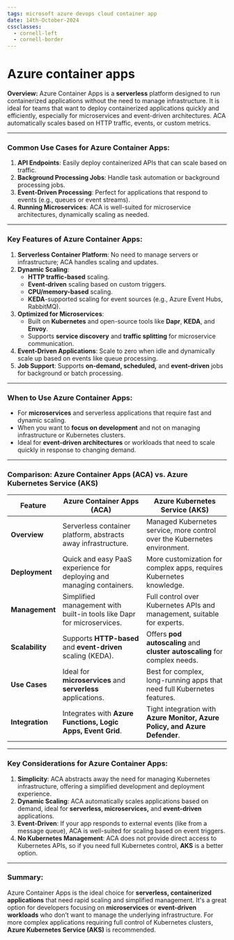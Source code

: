 ```yaml
---
tags: microsoft azure devops cloud container app 
date: 14th-October-2024
cssclasses:
  - cornell-left
  - cornell-border
---
```


# Azure container apps

**Overview:** Azure Container Apps is a **serverless** platform designed to run containerized applications without the need to manage infrastructure. It is ideal for teams that want to deploy containerized applications quickly and efficiently, especially for microservices and event-driven architectures. ACA automatically scales based on HTTP traffic, events, or custom metrics.

---

### **Common Use Cases for Azure Container Apps**:

1. **API Endpoints**: Easily deploy containerized APIs that can scale based on traffic.
2. **Background Processing Jobs**: Handle task automation or background processing jobs.
3. **Event-Driven Processing**: Perfect for applications that respond to events (e.g., queues or event streams).
4. **Running Microservices**: ACA is well-suited for microservice architectures, dynamically scaling as needed.

---

### **Key Features of Azure Container Apps**:

1. **Serverless Container Platform**: No need to manage servers or infrastructure; ACA handles scaling and updates.
2. **Dynamic Scaling**:
    - **HTTP traffic-based** scaling.
    - **Event-driven** scaling based on custom triggers.
    - **CPU/memory-based** scaling.
    - **KEDA**-supported scaling for event sources (e.g., Azure Event Hubs, RabbitMQ).
3. **Optimized for Microservices**:
    - Built on **Kubernetes** and open-source tools like **Dapr**, **KEDA**, and **Envoy**.
    - Supports **service discovery** and **traffic splitting** for microservice communication.
4. **Event-Driven Applications**: Scale to zero when idle and dynamically scale up based on events like queue processing.
5. **Job Support**: Supports **on-demand, scheduled,** and **event-driven** jobs for background or batch processing.

---

### **When to Use Azure Container Apps**:

- For **microservices** and serverless applications that require fast and dynamic scaling.
- When you want to **focus on development** and not on managing infrastructure or Kubernetes clusters.
- Ideal for **event-driven architectures** or workloads that need to scale quickly in response to changing demand.

---

### **Comparison: Azure Container Apps (ACA) vs. Azure Kubernetes Service (AKS)**

|**Feature**|**Azure Container Apps (ACA)**|**Azure Kubernetes Service (AKS)**|
|---|---|---|
|**Overview**|Serverless container platform, abstracts away infrastructure.|Managed Kubernetes service, more control over the Kubernetes environment.|
|**Deployment**|Quick and easy PaaS experience for deploying and managing containers.|More customization for complex apps, requires Kubernetes knowledge.|
|**Management**|Simplified management with built-in tools like Dapr for microservices.|Full control over Kubernetes APIs and management, suitable for experts.|
|**Scalability**|Supports **HTTP-based** and **event-driven** scaling (KEDA).|Offers **pod autoscaling** and **cluster autoscaling** for complex needs.|
|**Use Cases**|Ideal for **microservices** and **serverless** applications.|Best for complex, long-running apps that need full Kubernetes features.|
|**Integration**|Integrates with **Azure Functions, Logic Apps, Event Grid**.|Tight integration with **Azure Monitor, Azure Policy, and Azure Defender**.|

---

### **Key Considerations for Azure Container Apps**:

1. **Simplicity**: ACA abstracts away the need for managing Kubernetes infrastructure, offering a simplified development and deployment experience.
2. **Dynamic Scaling**: ACA automatically scales applications based on demand, ideal for **serverless, microservices,** and **event-driven** applications.
3. **Event-Driven**: If your app responds to external events (like from a message queue), ACA is well-suited for scaling based on event triggers.
4. **No Kubernetes Management**: ACA does not provide direct access to Kubernetes APIs, so if you need full Kubernetes control, **AKS** is a better option.

---

### **Summary**:

Azure Container Apps is the ideal choice for **serverless, containerized applications** that need rapid scaling and simplified management. It's a great option for developers focusing on **microservices** or **event-driven workloads** who don’t want to manage the underlying infrastructure. For more complex applications requiring full control of Kubernetes clusters, **Azure Kubernetes Service (AKS)** is recommended.